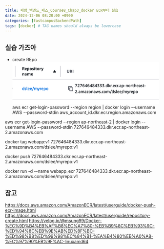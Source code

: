 ```yaml
---
title: 패캠_백엔드_패스_Course8_Chap3_docker ECR부터 실습
date: 2024-12-06 08:20:00 +0900
categories: [fastcampusBackendPath]
tags: [docker] # TAG names should always be lowercase
---
```


## 실습 가즈아
* create REpo
![](assets/img/posts/2024-12-06-09-01-25.png)
aws ecr get-login-password --region region | docker login --username AWS --password-stdin aws_account_id.dkr.ecr.region.amazonaws.com


aws ecr get-login-password --region ap-northeast-2 | docker login --username AWS --password-stdin 727646484333.dkr.ecr.ap-northeast-2.amazonaws.com

docker tag webapp:v1 727646484333.dkr.ecr.ap-northeast-2.amazonaws.com/dslee/myrepo:v1


docker push 727646484333.dkr.ecr.ap-northeast-2.amazonaws.com/dslee/myrepo:v1

docker run -d --name webapp_ecr 727646484333.dkr.ecr.ap-northeast-2.amazonaws.com/dslee/myrepo:v1

## 참고
https://docs.aws.amazon.com/AmazonECR/latest/userguide/docker-push-ecr-image.html
https://docs.aws.amazon.com/AmazonECR/latest/userguide/repository-create.html
https://velog.io/@msung99/Docker-%EC%9D%B4%EB%AF%B8%EC%A7%80-%EB%B9%8C%EB%93%9C-%ED%94%8C%EB%9E%AB%ED%8F%BC-%ED%98%B8%ED%99%98%EC%84%B1-%EA%B4%80%EB%A0%A8-%EC%97%90%EB%9F%AC-linuxamd64
